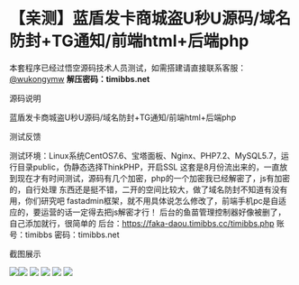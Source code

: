 # 【亲测】蓝盾发卡商城盗U秒U源码/域名防封+TG通知/前端html+后端php

本套程序已经过悟空源码技术人员测试，如需搭建请直接联系客服：[@wukongymw](http://t.me/wukongymw)
**解压密码：timibbs.net**

源码说明

蓝盾发卡商城盗U秒U源码/域名防封+TG通知/前端html+后端php

测试反馈

测试环境：Linux系统CentOS7.6、宝塔面板、Nginx、PHP7.2、MySQL5.7，运行目录public，伪静态选择ThinkPHP，开启SSL
这套是8月份流出来的，一直放到现在才有时间测试，源码有几个加密，php的一个加密我已经解密了，js有加密的，自行处理
东西还是挺不错，二开的空间比较大，做了域名防封不知道有没有用，你们研究吧
fastadmin框架，就不用具体说怎么修改了，前端手机pc是自适应的，要运营的话一定得去把js解密才行！
后台的鱼苗管理控制器好像被删了，自己添加就行，很简单的
后台：https://faka-daou.timibbs.cc/timibbs.php
账号：timibbs
密码：timibbs.net

截图展示

[![](https://wukongymw.com/wp-content/uploads/2024/10/3e0ed9be223d1b4.png)](https://wukongymw.com/wp-content/uploads/2024/10/3e0ed9be223d1b4.png)[![](https://wukongymw.com/wp-content/uploads/2024/10/bd7495b3aab583a.png)](https://wukongymw.com/wp-content/uploads/2024/10/bd7495b3aab583a.png)
[![](https://wukongymw.com/wp-content/uploads/2024/10/12269dbc4901543.png)](https://wukongymw.com/wp-content/uploads/2024/10/12269dbc4901543.png)
[![](https://wukongymw.com/wp-content/uploads/2024/10/121751a1c8409da.png)](https://wukongymw.com/wp-content/uploads/2024/10/121751a1c8409da.png)
[![](https://wukongymw.com/wp-content/uploads/2024/10/3982a5171cb53f2.png)](https://wukongymw.com/wp-content/uploads/2024/10/3982a5171cb53f2.png)
[![](https://wukongymw.com/wp-content/uploads/2024/10/1b993c10ced4668.png)](https://wukongymw.com/wp-content/uploads/2024/10/1b993c10ced4668.png)
